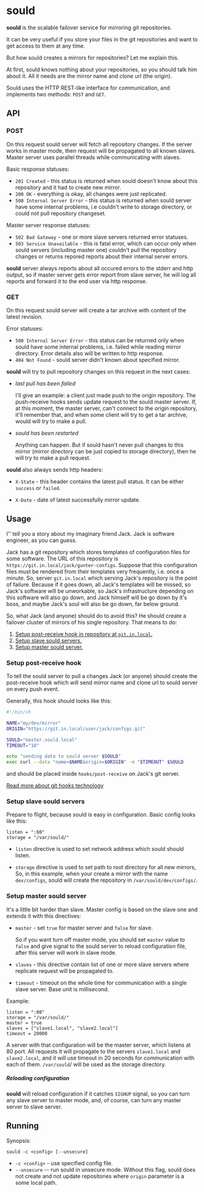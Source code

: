 # sould

**sould** is the scalable failover service for mirroring git repositories.

It can be very useful if you store your files in the git repositories and want
to get access to them at any time.

But how sould creates a mirrors for repositories? Let me explain this.

At first, sould knows nothing about your repositories, so you should talk him
about it. All it needs are the mirror name and clone url (the origin).

Sould uses the HTTP REST-like interface for communication, and implements two
methods: `POST` and `GET`.

## API

### POST
On this request sould server will fetch all repository changes. If the server
works in master mode, then request will be propagated to all known slaves.
Master server uses parallel threads while communicating with slaves.

Basic response statuses:
- `201 Created` - this status is returned when sould doesn't know about this
    repository and it had to create new mirror.
- `200 OK` - everything is okay, all changes were just replicated.
- `500 Internal Server Error` - this status is returned when sould server have
     some internal problems, i.e couldn't write to storage directory, or could
     not pull repository changeset.

Master server response statuses:
- `502 Bad Gateway` - one or more slave servers returned error statuses.
- `503 Service Unavailable` - this is fatal error, which can occur only
    when sould servers (including master one) couldn't pull the repository
    changes or returns repored reports about their internal server errors.

**sould** server always reports about all occured errors to the stderr and http
output, so if master server gets error report from slave server, he will log
all reports and forward it to the end user via http response.

### GET
On this request sould server will create a tar archive with content of the
latest revision.

Error statuses:
- `500 Internal Server Error` - this status can be returned only when sould
     have some internal problems, i.e. failed while reading mirror directory.
     Error details also will be written to http response.
- `404 Not Found` - sould server didn't known about specified mirror.

**sould** will try to pull repository changes on this request in the next
cases:
- *last pull has been failed*

    I'll give an example: a client just made push to the origin repository. The
    push-receive hooks sends update request to  the sould master server. If, at
    this moment, the master server, can't connect to the origin repository,
    it'll remember that, and when some client will try to get a tar archive,
    would will try to make a pull.

- *sould has been restarted*

    Anything can happen. But if sould hasn't never pull changes to this mirror
    (mirror directory can be just copied to storage directory), then he will
    try to make a pull request.

**sould** also always sends http headers:

- `X-State` - this header contains the latest pull status. It can be either `success` or
    `failed`.

- `X-Date` - date of latest successfully mirror update.

## Usage

I'' tell you a story about my imaginary friend Jack. Jack is software
engineer, as you can guess.

Jack has a git repository which stores templates of configuration files for
some software. The URL of this repository is
`https://git.in.local/jack/gunter-configs`. Suppose that this configuration
files must be rendered from their templates very frequently, i.e. once a
minute. So, server `git.in.local` which serving Jack's repository is the point
of failure.  Because if it goes down, all Jack's templates will be missed, so
Jack's software will be unworkable, so Jack's infrastructure depending on this
software will also go down, and Jack himself will be go down by it's boss, and
maybe Jack's soul will also be go down, far below ground.

So, what Jack (and anyone) should do to avoid this? He should create a failover
cluster of mirrors of his single repository. That means to do:

1. [Setup post-receive hook in repository at `git.in.local`.](#setup-post-receive-hook)
2. [Setup slave sould servers.](#setup-slave-sould-servers)
3. [Setup master sould server.](#setup-master-sould-server)

### Setup post-receive hook

To tell the sould server to pull a changes Jack (or anyone) should create the
post-receive hook which will send mirror name and clone url to sould server on
every push event.

Generally, this hook should looks like this:

```bash
#!/bin/sh

NAME="my/dev/mirror"
ORIGIN="https://git.in.local/user/jack/configs.git"

SOULD="master.sould.local"
TIMEOUT="10"

echo "sending data to sould server $SOULD"
exec curl --data "name=$NAME&origin=$ORIGIN" -m "$TIMEOUT" $SOULD
```

and should be placed inside `hooks/post-receive` on Jack's git server.

[Read more about git hooks technology](https://raw.githubusercontent.com/git/git/master/Documentation/githooks.txt)

### Setup slave sould servers

Prepare to flight, because sould is easy in configuration. Basic config looks
like this:

```
listen = ":80"
storage = "/var/sould/"
```

- `listen` directive is used to set network address which sould should listen.

- `storage` directive is used to set path to root directory for all new
    mirrors, So, in this example, when your create a mirror with the name
    `dev/configs`, sould will create the repository in
    `/var/sould/dev/configs/`.

### Setup master sould server

It's a little bit harder than slave. Master config is based on the slave one
and extends it with this directives:

- `master` - set `true` for master server and `false` for slave.

    So if you want turn off master mode, you should set `master` value to
    `false` and give signal to the sould server to reload configuration file,
    after this server will work in slave mode.

- `slaves` - this directive contain list of one or more slave servers where
    replicate request will be propagated to.

- `timeout` - timeout on the whole time for communication with a single slave
    server. Base unit is millisecond.

Example:
```
listen = ":80"
storage = "/var/sould/"
master = true
slaves = ["slave1.local", "slave2.local"]
timeout = 20000
```

A server with that configuration will be the master server, which listens at 80
port. All requests it will propagate to the servers `slave1.local` and
`slave2.local`, and it will use timeout in 20 seconds for communication with
each of them. `/var/sould`/ will be used as the storage directory.

##### Reloading configuration

**sould** will reload configuration if it catches `SIGHUP` signal, so you can
turn any slave server to master mode, and, of course, can turn any master
server to slave server.

## Running

Synopsis:
```
sould -c <config> [--unsecure]
```

- `-c <config>` - use specified config file.
- `--unsecure` -- run sould in unsecure mode. Without this flag, sould
    does not create and not update repositories where `origin` parameter is a
    some local path.
